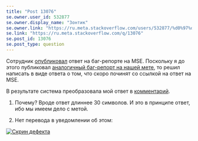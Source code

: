 ```yaml
---
title: "Post 13076"
se.owner.user_id: 532877
se.owner.display_name: "Зонтик"
se.owner.link: "https://ru.meta.stackoverflow.com/users/532877/%d0%97%d0%be%d0%bd%d1%82%d0%b8%d0%ba"
se.link: "https://ru.meta.stackoverflow.com/q/13076"
se.post_id: 13076
se.post_type: question
---
```

<p>Сотрудник <a href="https://meta.stackexchange.com/a/393877/1346379">опубликовал</a> ответ на баг-репорте на MSE. Поскольку я до этого публиковал <a href="https://ru.meta.stackoverflow.com/q/13066/532877">аналогичный баг-репорт на нашей мете</a>, то решил написать в виде ответа о том, что скоро починят со ссылкой на ответ на MSE.</p>
<p>В результате система преобразовала мой ответ в <a href="https://ru.meta.stackoverflow.com/questions/13066/#comment56445_13066">комментарий</a>.</p>
<ol>
<li><p>Почему? Вроде ответ длиннее 30 символов. И это в принципе ответ, ибо мы имеем дело с метой.</p>
</li>
<li><p>Нет перевода в уведомлении об этом:</p>
</li>
</ol>
<p><a href="https://i.stack.imgur.com/9kYa5.png" rel="nofollow noreferrer"><img src="https://i.stack.imgur.com/9kYa5.png" alt="Скрин дефекта" /></a></p>
